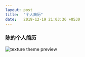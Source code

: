 ```yaml
---
layout: post
title:  "个人简历"
date:   2019-12-19 21:03:36 +0530
---
```


### 陈的个人简历
![texture theme preview](/texture/assets/textures/jl.png)
